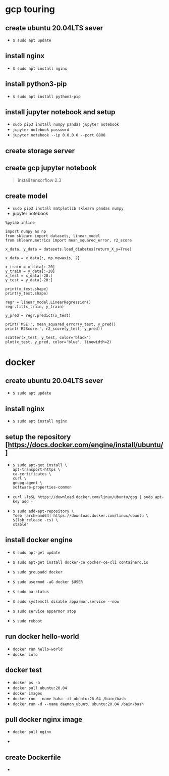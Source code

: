# gcp touring

## create ubuntu 20.04LTS sever
 - ```$ sudo apt update```

## install nginx
 - ```$ sudo apt install nginx```
 
## install python3-pip
 - ```$ sudo apt install python3-pip```

## install jupyter notebook and setup
 - ```sudo pip3 install numpy pandas jupyter notebook```
 - ```jupyter notebook password```
 - ```jupyter notebook --ip 0.0.0.0 --port 8888```
 
## create storage server

## create gcp jupyter notebook
 > install tensorflow 2.3
 

## create model 
 - ```sudo pip3 install matplotlib sklearn pandas numpy```
 - jupyter notebook   
  ```
  %pylab inline   
  
  import numpy as np   
  from sklearn import datasets, linear_model   
  from sklearn.metrics import mean_squared_error, r2_score

  x_data, y_data = datasets.load_diabetes(return_X_y=True)

  x_data = x_data[:, np.newaxis, 2]

  x_train = x_data[:-20]
  y_train = y_data[:-20]
  x_test = x_data[-20:]
  y_test = y_data[-20:]

  print(x_test.shape)
  print(y_test.shape)
  
  regr = linear_model.LinearRegression()
  regr.fit(x_train, y_train)
  
  y_pred = regr.predict(x_test)

  print('MSE:', mean_squared_error(y_test, y_pred))
  print('R2Score:', r2_score(y_test, y_pred))
  
  scatter(x_test, y_test, color='black')
  plot(x_test, y_pred, color='blue', linewidth=2)
  ```
  
 

# docker

## create ubuntu 20.04LTS sever
 - ```$ sudo apt update```

## install nginx
 - ```$ sudo apt install nginx```
 
## setup the repository [https://docs.docker.com/engine/install/ubuntu/]
 -  ```
    $ sudo apt-get install \
    apt-transport-https \
    ca-certificates \
    curl \
    gnupg-agent \
    software-properties-common
    ```
 - ```curl -fsSL https://download.docker.com/linux/ubuntu/gpg | sudo apt-key add -```
 - ```
   $ sudo add-apt-repository \
   "deb [arch=amd64] https://download.docker.com/linux/ubuntu \
   $(lsb_release -cs) \
   stable"
   ```
## install docker engine
 - ```$ sudo apt-get update```
 - ```$ sudo apt-get install docker-ce docker-ce-cli containerd.io```
  
 - ```$ sudo groupadd docker```
 - ```$ sudo usermod -aG docker $USER```

 - ```$ sudo aa-status```
 - ```$ sudo systemctl disable apparmor.service --now```
 - ```$ sudo service apparmor stop```
  
 - ```$ sudo reboot```
  
## run docker hello-world
 - ```docker run hello-world```
 - ```docker info```

## docker test
 - ```docker ps -a```
 - ```docker pull ubuntu:20.04```
 - ```docker images```
 - ```docker run --name haha -it ubuntu:20.04 /bain/bash```
 - ```docker run -d --name daemon_ubuntu ubuntu:20.04 /bain/bash```
 
## pull docker nginx image
 - ```docker pull nginx```
 - ```docker run --name docker-nginx -d -p 8080:80 nginx
 
## create Dockerfile
 - 
